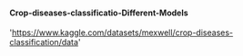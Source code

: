#### Crop-diseases-classificatio-Different-Models
'https://www.kaggle.com/datasets/mexwell/crop-diseases-classification/data'
